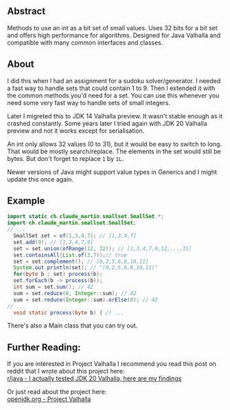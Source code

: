 <h2>Abstract</h2>
Methods to use an int as a bit set of small values. Uses 32 bits for a bit set and offers high performance for algorithms. Designed for Java Valhalla and compatible with many common interfaces and classes.

<h2>About</h2>
I did this when I had an assignment for a sudoku solver/generator. I needed a fast way to handle sets that could contain 1 to 9. Then I extended it with the common methods you'd need for a set. You can use this whenever you need some very fast way to handle sets of small integers.

Later I migreted this to JDK 14 Valhalla preview. It wasn't stable enough as it crashed constantly.
Some years later I tried again with JDK 20 Valhalla preview and not it works except for serialisation.

An int only allows 32 values (0 to 31), but it would be easy to switch to long. That would be mostly search/replace. The elements in the set would still be bytes. But don't forget to replace `1` by `1L`. 

Newer versions of Java might support value types in Generics and I might update this once again.

<h2>Example</h2>

```java
import static ch.claude_martin.smallset.SmallSet.*;
import ch.claude_martin.smallset.SmallSet;
// ...
  SmallSet set = of(1,3,4,7); // [1,3,4,7]
  set.add(9); // [1,3,4,7,9]
  set = set.union(ofRange(12, 32)); // [1,3,4,7,9,12,...,31]
  set.containsAll(List.of(3,7));// true
  set = set.complement(); // [0,2,5,6,8,10,11]
  System.out.println(set); // "(0,2,5,6,8,10,11)"
  for(byte b : set) process(b);
  set.forEach(b -> process(b)); 
  int sum = set.sum(); // 42
  sum = set.reduce(0, Integer::sum); // 42
  sum = set.reduce(Integer::sum).orElse(0); // 42
// ...
  void static process(byte b) { // ...
```

There's also a Main class that you can try out.

<h2>Further Reading:</h2>

If you are interested in Project Valhalla I recommend you read this post on reddit that I wrote about this project here:  
[r/java - I actually tested JDK 20 Valhalla, here are my findings](https://www.reddit.com/r/java/comments/1dnhgut/i_actually_tested_jdk_20_valhalla_here_are_my/)

Or just read about the project here:  
[openjdk.org - Project Valhalla](https://openjdk.org/projects/valhalla/)
